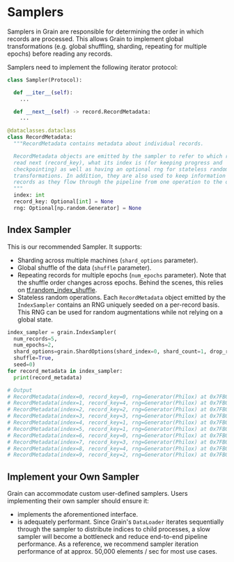 # Samplers

Samplers in Grain are responsible for determining the order in which records
are processed. This allows Grain to implement global transformations (e.g.
global shuffling, sharding, repeating for multiple epochs) before reading any
records.



Samplers need to implement the following iterator protocol:

```python
class Sampler(Protocol):

  def __iter__(self):
    ...

  def __next__(self) -> record.RecordMetadata:
    ...

@dataclasses.dataclass
class RecordMetadata:
  """RecordMetadata contains metadata about individual records.

  RecordMetadata objects are emitted by the sampler to refer to which record to
  read next (record_key), what its index is (for keeping progress and
  checkpointing) as well as having an optional rng for stateless random
  transformations. In addition, they are also used to keep information about
  records as they flow through the pipeline from one operation to the other.
  """
  index: int
  record_key: Optional[int] = None
  rng: Optional[np.random.Generator] = None
```

## Index Sampler

This is our recommended Sampler. It supports:

*   Sharding across multiple machines (`shard_options` parameter).
*   Global shuffle of the data (`shuffle` parameter).
*   Repeating records for multiple epochs (`num_epochs` parameter). Note that
    the shuffle order changes across epochs. Behind the scenes, this relies on
    [tf.random_index_shuffle](https://www.tensorflow.org/api_docs/python/tf/random_index_shuffle).
*   Stateless random operations. Each `RecordMetadata` object emitted by the
    `IndexSampler` contains an RNG uniquely seeded on a per-record basis. This
    RNG can be used for random augmentations while not relying on a global
    state.

```python
index_sampler = grain.IndexSampler(
  num_records=5,
  num_epochs=2,
  shard_options=grain.ShardOptions(shard_index=0, shard_count=1, drop_remainder=True),
  shuffle=True,
  seed=0)
for record_metadata in index_sampler:
  print(record_metadata)

# Output
# RecordMetadata(index=0, record_key=0, rng=Generator(Philox) at 0x7FB09947AF80)
# RecordMetadata(index=1, record_key=4, rng=Generator(Philox) at 0x7FB0994789E0)
# RecordMetadata(index=2, record_key=2, rng=Generator(Philox) at 0x7FB099478740)
# RecordMetadata(index=3, record_key=3, rng=Generator(Philox) at 0x7FB0994789E0)
# RecordMetadata(index=4, record_key=1, rng=Generator(Philox) at 0x7FB099478740)
# RecordMetadata(index=5, record_key=1, rng=Generator(Philox) at 0x7FB0994789E0)
# RecordMetadata(index=6, record_key=0, rng=Generator(Philox) at 0x7FB099478740)
# RecordMetadata(index=7, record_key=3, rng=Generator(Philox) at 0x7FB0994789E0)
# RecordMetadata(index=8, record_key=4, rng=Generator(Philox) at 0x7FB099478740)
# RecordMetadata(index=9, record_key=2, rng=Generator(Philox) at 0x7FB0994789E0)
```

## Implement your Own Sampler
Grain can accommodate custom user-defined samplers. Users implementing their
own sampler should ensure it:

*   implements the aforementioned interface.
*   is adequately performant. Since Grain's `DataLoader` iterates sequentially
    through the sampler to distribute indices to child processes, a slow sampler
    will become a bottleneck and reduce end-to-end pipeline performance. As a
    reference, we recommend sampler iteration performance of at approx. 50,000
    elements / sec for most use cases.
